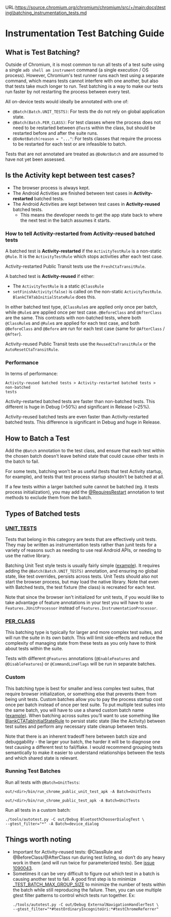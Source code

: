 URL:https://source.chromium.org/chromium/chromium/src/+/main:docs\testing\batching_instrumentation_tests.md
# Instrumentation Test Batching Guide

## What is Test Batching?

Outside of Chromium, it is most common to run all tests of a test suite using a
single `adb shell am instrument` command (a single execution / OS process).
However, Chromium's test runner runs each test using a separate command, which
means tests cannot interfere with one another, but also that tests take much
longer to run. Test batching is a way to make our tests run faster by not
restarting the process between every test.

All on-device tests would ideally be annotated with one of:

* `@Batch(Batch.UNIT_TESTS)`: For tests the do not rely on global application
  state.
* `@Batch(Batch.PER_CLASS)`: For test classes where the process does not need
   to be restarted between `@Test`s within the class, but should be restarted
   before and after the suite runs.
* `@DoNotBatch(reason = "..."`: For tests classes that require the process to be
  restarted for each test or are infeasible to batch.

Tests that are not annotated are treated as `@DoNotBatch` and are assumed to
have not yet been assessed.

## Is the Activity kept between test cases?

* The browser process is always kept.
* The Android Activities are finished between test cases in
  **Activity-restarted** batched tests.
* The Android Activities are kept between test cases in **Activity-reused**
  batched tests.
  * This means the developer needs to get the app state back to where the next
    test in the batch assumes it starts.

### How to tell Activity-restarted from Activity-reused batched tests

A batched test is **Activity-restarted** if the `ActivityTestRule` is a
non-static `@Rule`. It is the `ActivityTestRule` which stops activities after
each test case.

Activity-restarted Public Transit tests use the `FreshCtaTransitRule`.

A batched test is **Activity-reused** if either:
  * The `ActivityTestRule` is a static `@ClassRule`
  * `setFinishActivity(false)` is called on the non-static `ActivityTestRule`.
    `BlankCTATabInitialStateRule` does this.

In either batched test type, `@ClassRule`s are applied only once per batch,
while `@Rule`s are applied once per test case. `@BeforeClass` and `@AfterClass`
are the same. This contrasts with non-batched tests, where both `@ClassRule`s
and `@Rule`s are applied for each test case, and both `@BeforeClass` and
`@Before` are run for each test case (same for `@AfterClass` / `@After`).

Activity-reused Public Transit tests use the `ReusedCtaTransitRule` or the
`AutoResetCtaTransitRule`.

### Performance

In terms of performance:

```
Activity-reused batched tests > Activity-restarted batched tests > non-batched
tests
```

Activity-restarted batched tests are faster than non-batched tests. This
different is huge in Debug (>50%) and significant in Release (~25%).

Activity-reused batched tests are even faster than Activity-restarted batched
tests. This difference is significant in Debug and huge in Release.

## How to Batch a Test

Add the `@Batch` annotation to the test class, and ensure that each test within
the chosen batch doesn't leave behind state that could cause other tests in the
batch to fail.

For some tests, batching won’t be as useful (tests that test Activity
startup, for example), and tests that test process startup shouldn’t be batched
at all.

If a few tests within a larger batched suite cannot be batched (eg. it tests
process initialization), you may add the
[@RequiresRestart](https://source.chromium.org/chromium/chromium/src/+/main:base/test/android/javatests/src/org/chromium/base/test/util/RequiresRestart.java;bpv=1;bpt=1;l=19?q=RequiresRestart&ss=chromium%2Fchromium%2Fsrc&originalUrl=https:%2F%2Fcs.chromium.org%2F&gsn=RequiresRestart&gs=kythe%3A%2F%2Fchromium.googlesource.com%2Fchromium%2Fsrc%3Flang%3Djava%3Fpath%3Dorg.chromium.base.test.util.RequiresRestart%23b5e85d5c8071e18f350b7f2c5014310bd2cabd0e0d3d176949c991ea18403f55)
annotation to test methods to exclude them from the batch.

## Types of Batched tests

### [UNIT_TESTS](https://source.chromium.org/chromium/chromium/src/+/main:base/test/android/javatests/src/org/chromium/base/test/util/Batch.java;bpv=1;bpt=1;l=51?q=Batch.java&ss=chromium%2Fchromium%2Fsrc&originalUrl=https:%2F%2Fcs.chromium.org%2F&gsn=UNIT_TESTS&gs=kythe%3A%2F%2Fchromium.googlesource.com%2Fchromium%2Fsrc%3Flang%3Djava%3Fpath%3Dorg.chromium.base.test.util.Batch%2319ebd2758adfaed0bda0e97542f70ca5b1564e7c1fa0f8c2bcb9e8170b75684d)

Tests that belong in this category are tests that are effectively unit tests.
They may be written as instrumentation tests rather than junit tests for a
variety of reasons such as needing to use real Android APIs, or needing to
use the native library.

Batching Unit Test style tests is usually fairly simple
([example](https://chromium-review.googlesource.com/c/chromium/src/+/2216044)).
It requires adding the `@Batch(Batch.UNIT_TESTS)` annotation, and ensuring no
global state, like test overrides, persists across tests. Unit Tests should also
not start the browser process, but may load the native library. Note that even
with Batched tests, the test fixture (the class) is recreated for each test.

Note that since the browser isn't initialized for unit tests, if you would like
to take advantage of feature annotations in your test you will have to use
`Features.JUnitProcessor` instead of `Features.InstrumentationProcessor`.


### [PER_CLASS](https://source.chromium.org/chromium/chromium/src/+/main:base/test/android/javatests/src/org/chromium/base/test/util/Batch.java;bpv=1;bpt=1;l=39?q=Batch.java&ss=chromium%2Fchromium%2Fsrc&originalUrl=https:%2F%2Fcs.chromium.org%2F&gsn=PER_CLASS&gs=kythe%3A%2F%2Fchromium.googlesource.com%2Fchromium%2Fsrc%3Flang%3Djava%3Fpath%3Dorg.chromium.base.test.util.Batch%23780b702db42a1901f05647fd29f75d443bc4efd2db588848b4aedf826ddf9e21)

This batching type is typically for larger and more complex test suites, and
will run the suite in its own batch. This will limit side-effects and reduce
the complexity of managing state from these tests as you only have to think
about tests within the suite.

Tests with different `@Features` annotations (`@EnableFeatures` and
`@DisableFeatures`) or `@CommandLineFlags` will be run in separate batches.

### Custom

This batching type is best for smaller and less complex test suites, that
require browser initialization, or something else that prevents them from being
unit tests. Custom batches allow you to pay the process startup cost once per
batch instead of once per test suite. To put multiple test suites into the same
batch, you will have to use a shared custom batch name
([example](https://chromium-review.googlesource.com/c/chromium/src/+/2307650)).
When batching across suites you’ll want to use something like
[BlankCTATabInitialStateRule](https://source.chromium.org/chromium/chromium/src/+/main:chrome/test/android/javatests/src/org/chromium/chrome/test/batch/BlankCTATabInitialStateRule.java?q=BlankCTATabInitialStateRule&ss=chromium&originalUrl=https:%2F%2Fcs.chromium.org%2F)
to persist static state (like the Activity) between test suites and perform any
necessary state cleanup between tests.

Note that there is an inherent tradeoff here between batch size and
debuggability - the larger your batch, the harder it will be to diagnose one
test causing a different test to fail/flake. I would recommend grouping tests
semantically to make it easier to understand relationships between the tests and
which shared state is relevant.

### Running Test Batches

Run all tests with `@Batch=UnitTests`:

```shell
out/<dir>/bin/run_chrome_public_unit_test_apk -A Batch=UnitTests

out/<dir>/bin/run_chrome_public_test_apk -A Batch=UnitTests
```

Run all tests in a custom batch:
```shell
./tools/autotest.py -C out/Debug BluetoothChooserDialogTest \
--gtest_filter="*" -A Batch=device_dialog
```

## Things worth noting

* Important for Activity-reused tests: @ClassRule and @BeforeClass/@AfterClass
  run during test listing, so don’t do any heavy work in them (and will run
  twice for parameterized tests). See
  [issue 1090043](https://crbug.com/1090043).
* Sometimes it can be very difficult to figure out which test in a batch is
  causing another test to fail. A good first step is to minimize
  [_TEST_BATCH_MAX_GROUP_SIZE](https://source.chromium.org/chromium/chromium/src/+/main:build/android/pylib/local/device/local_device_instrumentation_test_run.py;drc=3ab9a142091516aa57f10feebc46dee649ae4589;l=109)
  to minimize the number of tests within the batch while still reproducing the
  failure. Then, you can use multiple gtest filter patterns to control which
  tests run together. Ex:
  ```shell
  ./tools/autotest.py -C out/Debug ExternalNavigationHandlerTest \
  --gtest_filter="*#testOrdinaryIncognitoUri:*#testChromeReferrer"
  ```
